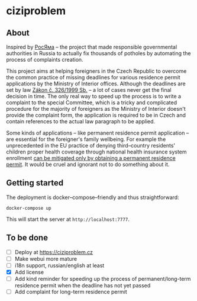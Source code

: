 # ciziproblem

## About

Inspired by [РосЯма](https://rosyama.ru/) – the project that made responsible governmental authorities in Russia to actually fix thousands of potholes by automating the process of complaints creation.

This project aims at helping foreigners in the Czech Republic to overcome the common practice of missing deadlines for various residence permit applications by
the Ministry of Interior offices.
Although the deadlines are set by law [Zákon č. 326/1999 Sb.](https://www.zakonyprolidi.cz/cs/1999-326) – a lot of cases never get the final decision in time.
The only real way to speed up the process is to write a complaint to the special Committee, which is a tricky and complicated procedure for the majority of foreigners as the Ministry of Interior doesn't provide the complaint form, the application is required to be in Czech and contain references to the actual law paragraph to be applied.

Some kinds of applications – like permanent residence permit application – are essential for the foreigner's family wellbeing. For example the
unprecedented in the EU practice of denying third–country residents' children proper health coverage through national health insurance system enrollment
[can be mitigated only by obtaining a permanent residence permit](https://pvzpnenivzp.cz). It would be cruel and ignorant not to do something about it.

## Getting started

The deployment is docker–compose–friendly and thus straightforward:

`docker-compose up`

This will start the server at `http://localhost:7777`.

## To be done

- [ ] Deploy at https://ciziproblem.cz
- [ ] Make webui more mature
- [ ] i18n support, russian/english at least
- [x] Add license
- [ ] Add kind reminder for speeding up the process of permanent/long-term residence permit when the deadline has not yet passed
- [ ] Add complaint for long-term residence permit
